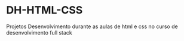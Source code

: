 # DH-HTML-CSS
Projetos Desenvolvimento durante as aulas de html e css no curso de desenvolvimento full stack

